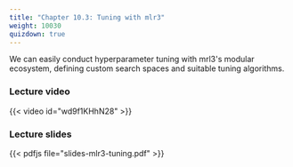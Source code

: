 ```yaml
---
title: "Chapter 10.3: Tuning with mlr3"
weight: 10030
quizdown: true
---
```

We can easily conduct hyperparameter tuning with mrl3's modular ecosystem, defining custom search spaces and suitable tuning algorithms.

<!--more-->

### Lecture video

{{< video id="wd9f1KHhN28" >}}

### Lecture slides

{{< pdfjs file="slides-mlr3-tuning.pdf" >}}
